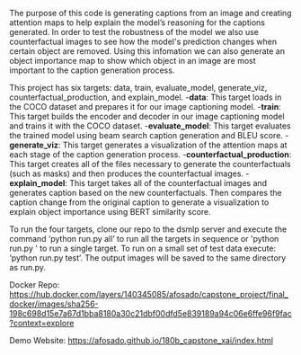 The purpose of this code is generating captions from an image and creating attention maps to help explain the model’s reasoning for the captions generated. In order to test the robustness of the model we also use counterfactual images to see how the model's prediction changes when certain object are removed. Using this infomation we can also generate an object importance map to show which object in an image are most important to the caption generation process.

This project has six targets: data, train, evaluate_model, generate_viz, counterfactual_production, and explain_model. 
  -**data**: This target loads in the COCO dataset and prepares it for our image captioning model. 
  -**train**: This target builds the encoder and decoder in our image captioning model and trains it with the COCO dataset. 
  -**evaluate_model**: This target evaluates the trained model using beam search caption generation and BLEU score. 
  -**generate_viz**: This target generates a visualization of the attention maps at each stage of the caption generation process.
  -**counterfactual_production**: This target creates all of the files necessary to generate the counterfactuals (such as masks) and then produces the counterfactual images.
  -**explain_model**: This target takes all of the counterfactual images and generates caption based on the new counterfactuals. Then compares the caption change from the original caption to generate a visualization to explain object importance using BERT similarity score.

To run the four targets, clone our repo to the dsmlp server and execute the command ‘python run.py all’ to run all the targets in sequence or 'python run.py <target>' to run a single target. To run on a small set of test data execute: ‘python run.py test’. The output images will be saved to the same directory as run.py.


Docker Repo: https://hub.docker.com/layers/140345085/afosado/capstone_project/final_docker/images/sha256-198c698d15e7a67d1bba8180a30c21dbf00dfd5e839189a94c06e6ffe96f9fac?context=explore

Demo Website: https://afosado.github.io/180b_capstone_xai/index.html
